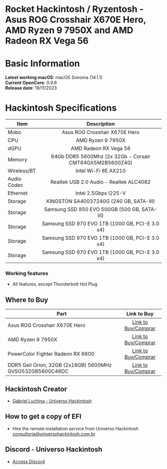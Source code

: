 # Rocket Hackintosh / Ryzentosh - Asus ROG Crosshair X670E Hero, AMD Ryzen 9 7950X and AMD Radeon RX Vega 56

# Basic Information

**Latest working macOS**: macOS Sonoma (14.1.1)
<br>
**Current OpenCore**: 0.9.6
<br>
**Release date**: 19/11/2023

# Hackintosh Specifications
|Item|Description|
|-|:-------:|
|Mobo|Asus ROG Crosshair X670E Hero|
|CPU|AMD Ryzen 9 7950X|
|dGPU|AMD Radeon RX Vega 56|
|Memory|64Gb DDR5 5600Mhz (2x 32Gb - Corsair CMT64GX5M2B5600Z40)|
|Wireless/BT|Intel Wi-Fi 6E AX210|
|Audio Codec|Realtek USB 2.0 Audio - Realtek ALC4082|
|Ethernet|Intel 2.5Gbps I225-V|
|Storage|KINGSTON SA40037240G (240 GB, SATA-III)|
|Storage|Samsung SSD 850 EVO 500GB (500 GB, SATA-III)|
|Storage|Samsung SSD 970 EVO 1TB (1000 GB, PCI-E 3.0 x4)|
|Storage|Samsung SSD 970 EVO 1TB (1000 GB, PCI-E 3.0 x4)|
|Storage|Samsung SSD 970 EVO 1TB (1000 GB, PCI-E 3.0 x4)|

### Working features
- All features, except Thunderbolt Hot Plug

## Where to Buy

|Part|Link to Buy|
|-|:-------:|
|Asus ROG Crosshair X670E Hero|[Link to Buy/Comprar](https://hackintosh.one/s/5yc30)|
|AMD Ryzen 9 7950X|[Link to Buy/Comprar](https://hackintosh.one/s/5yc31)|
|PowerColor Fighter Radeon RX 6600|[Link to Buy/Comprar](https://hackintosh.one/s/5yc2e)|
|DDR5 Geil Orion, 32GB (2x16GB) 5600MHz GVSG532GB5600C46DC|[Link to Buy/Comprar](https://hackintosh.one/s/5yc32)|

## Hackintosh Creator
- [Gabriel Luchina - Universo Hackintosh](https://luchina.com.br)

## How to get a copy of EFI
- Hire the remote installation service from Universo Hackintosh [consultoria@universohackintosh.com.br](mailto:consultoria@universohackintosh.com.br)

## Discord - Universo Hackintosh
- [Access Discord](https://discord.universohackintosh.com.br)

